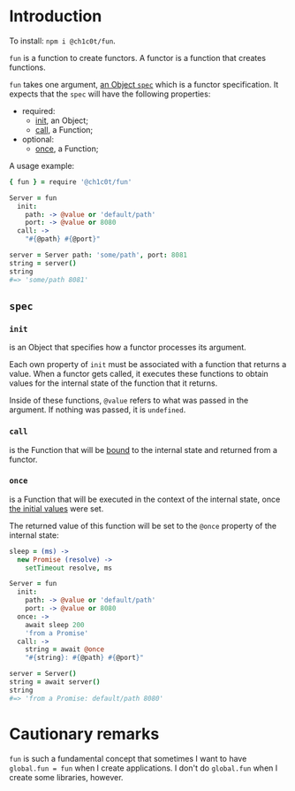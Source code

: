 # Introduction

To install: `npm i @ch1c0t/fun`.

`fun` is a function to create functors. A functor is a function that creates functions.

`fun` takes one argument, [an Object `spec`](#spec) which is a functor specification.
It expects that the `spec` will have the following properties:

- required:
  - [init](#init), an Object;
  - [call](#call), a Function;
- optional:
  - [once](#once), a Function;

A usage example:

```coffee
{ fun } = require '@ch1c0t/fun'

Server = fun
  init:
    path: -> @value or 'default/path'
    port: -> @value or 8080
  call: ->
    "#{@path} #{@port}"

server = Server path: 'some/path', port: 8081
string = server()
string
#=> 'some/path 8081'
```

## `spec`

### `init`

is an Object that specifies how a functor processes its argument.

Each own property of `init` must be associated with a function that returns a value.
When a functor gets called, it executes these functions to obtain values
for the internal state of the function that it returns.

Inside of these functions, `@value` refers to what was passed in the argument.
If nothing was passed, it is `undefined`.

### `call`

is the Function that will be [bound][bind] to the internal state and
returned from a functor.

[bind]: https://developer.mozilla.org/en-US/docs/Web/JavaScript/Reference/Global_objects/Function/bind

### `once`

is a Function that will be executed in the context of the internal state,
once [the initial values](#init) were set.

The returned value of this function will be set to the `@once` property
of the internal state:

```coffee
sleep = (ms) ->
  new Promise (resolve) ->
    setTimeout resolve, ms

Server = fun
  init:
    path: -> @value or 'default/path'
    port: -> @value or 8080
  once: ->
    await sleep 200
    'from a Promise'
  call: ->
    string = await @once
    "#{string}: #{@path} #{@port}"

server = Server()
string = await server()
string
#=> 'from a Promise: default/path 8080'
```

# Cautionary remarks

`fun` is such a fundamental concept that sometimes I want to have
`global.fun = fun` when I create applications.
I don't do `global.fun` when I create some libraries, however.
